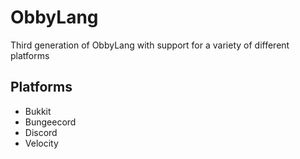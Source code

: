 # ObbyLang
 
Third generation of ObbyLang with support for a variety of different platforms

## Platforms

* Bukkit
* Bungeecord
* Discord
* Velocity
